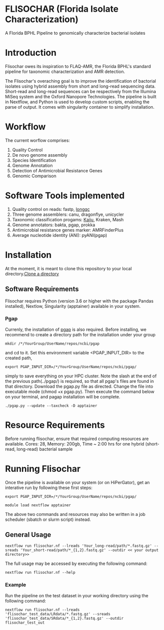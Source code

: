 # FLISOCHAR (Florida Isolate Characterization) 
A Florida BPHL Pipeline to genomically characterize bacterial isolates

# Introduction

Flisochar owes its inspiration to FLAQ-AMR, the Florida BPHL's standard pipeline for taxonomic characterization and AMR detection.

The Flisochar's overaching goal is to improve the identification of bactorial isolates using hybrid assembly from short and long-read sequencing data. Short-read and long-read sequences can be respectively from the Illumina MiSeq system and the Oxford Nanopore Technologies. 
The pipeline is built in Nextflow, and Python is used to develop custom scripts, enabling the parse of output. It comes with singularity container to simplify installation.

# Workflow

The current worflow comprises:
1) Quality Control
2) De novo genome assembly
3) Species Identification
4) Genome Annotation
5) Detection of Antimicrobial Resistance Genes
6) Genomic Comparison

# Software Tools implemented
1. Quality control on reads: fastp, [longqc](https://github.com/yfukasawa/LongQC)
2. Three genome assemblers: canu, dragonflye, unicycler
3. Taxonomic classification progams: [Kaiju](https://github.com/bioinformatics-centre/kaiju), Kraken, Mash
4. Genome annotators: bakta, pgap, prokka 
5. Antimicrobial resistance genes marker: AMRFinderPlus
6. Average nucleotide identity (ANI): pyANI(pgap)

# Installation
At the moment, it is meant to clone this repository to your local directory.[Clone a directory](https://docs.github.com/en/repositories/creating-and-managing-repositories/cloning-a-repository)

## Software Requirements 
Flisochar requires Python (version 3.6 or higher with the package Pandas installed), Nextlow, Singularity (apptainer) available in your system.

### Pgap

Currenly, the installation of [pgap](https://github.com/ncbi/pgap/wiki/Quick-Start) is also required. Before installing, we recommend to create a directory path for the installation under your group
```
mkdir /*/YourGroup/UserName/repos/ncbi/pgap
```
and cd to it. Set this environment variable <PGAP_INPUT_DIR> to the created path, 
```
export PGAP_INPUT_DIR=/*/YourGroup/UserName/repos/ncbi/pgap/
```
simply to save everything on your HPC cluster. Note the slash at the end of the previous path(../pgap/) is required, so that all pgap's files are found in that directory. Download the pgap.py file as directed. Change the file into executable mode (chmod +x pgap.py). Then execute the command below on your terminal, and pagap installation will be complete. 
```
./pgap.py --update --taxcheck -D apptainer
``` 

# Resource Requirements
 
Before running flisochar, ensure that required computing resources are available.
Cores: 28, Memory: 200gb, Time ~ 2:00 hrs for one hybrid (short-read, long-read) bacterial sample 

# Running Flisochar 

Once the pipeline is available on your system (or on HiPerGator), get an interative run by following these first steps:

```
export PGAP_INPUT_DIR=/*/YourGroup/UserName/repos/ncbi/pgap/
```

```
module load nextflow apptainer
```
The above two commands and resources may also be written in a job scheduler (sbatch or slurm script) instead.

## General Usage

```
nextflow run flisochar.nf --lreads 'Your_long-read/path/*.fastq.gz' --sreads 'Your_short-read/path/*_{1,2}.fastq.gz' --outdir << your output directory>>

```
The full usage may be accessed by executing the following command:

```
nextflow run flisochar.nf --help
```

### Example
Run the pipeline on the test dataset in your working directory using the following command:

```
nextflow run flisochar.nf --lreads 'flisochar_test_data/LRdata/*.fastq.gz' --sreads 'flisochar_test_data/SRdata/*_{1,2}.fastq.gz' --outdir flisochar_test_out 
```
